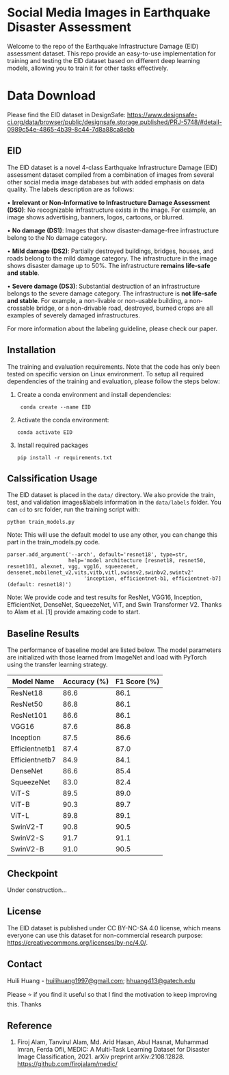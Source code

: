 # Social Media Images in Earthquake Disaster Assessment 

Welcome to the repo of the Earthquake Infrastructure Damage (EID) assessment dataset. This repo provide an easy-to-use implementation for training and testing the EID dataset based on different deep learning models, allowing you to train it for other tasks effectively.

# Data Download
Please find the EID dataset in DesignSafe: https://www.designsafe-ci.org/data/browser/public/designsafe.storage.published/PRJ-5748/#detail-0989c54e-4865-4b39-8c44-7d8a88ca8ebb

## EID
The EID dataset is a novel 4-class Earthquake Infrastructure Damage (EID) assessment dataset compiled from a combination of images from several other social media image databases but with added emphasis on data quality. The labels description are as follows:

•	**Irrelevant or Non-Informative to Infrastructure Damage Assessment (DS0)**: No recognizable infrastructure exists in the image. For example, an image shows advertising, banners, logos, cartoons, or blurred.

•	**No damage (DS1)**: Images that show disaster-damage-free infrastructure belong to the No damage category. 

•	**Mild damage (DS2)**: Partially destroyed buildings, bridges, houses, and roads belong to the mild damage category. The infrastructure in the image shows disaster damage up to 50%. The infrastructure **remains life-safe and stable**.  

•	**Severe damage (DS3)**: Substantial destruction of an infrastructure belongs to the severe damage category. The infrastructure is **not life-safe and stable**. For example, a non-livable or non-usable building, a non-crossable bridge, or a non-drivable road, destroyed, burned crops are all examples of severely damaged infrastructures. 

For more information about the labeling guideline, please check our paper. 

## Installation

The training and evaluation requirements. Note that the code has only been tested on specific version on Linux environment. To setup all required dependencies of the training and evaluation, please follow the steps below: 

1. Create a conda environment and install dependencies:

   ```
    conda create --name EID
   ```

2. Activate the conda environment:

   ```
   conda activate EID
   ```
3. Install required packages

   ```
   pip install -r requirements.txt
   ```


## Calssification Usage

The EID dataset is placed in the `data/` directory. We also provide the train, test, and validation images&labels information in the `data/labels` folder. You can `cd` to src folder, run the training script with:

```
python train_models.py
```

Note: This will use the default model to use any other, you can change this part in the train_models.py code.
```
parser.add_argument('--arch', default='resnet18', type=str,
                    help='model architecture [resnet18, resnet50, resnet101, alexnet, vgg, vgg16, squeezenet, densenet,mobilenet_v2,vits,vitb,vitl,swinsv2,swinbv2,swintv2'
                         'inception, efficientnet-b1, efficientnet-b7] (default: resnet18)')
```

Note: We provide code and test results for ResNet, VGG16, Inception, EfficientNet, DenseNet, SqueezeNet, ViT, and Swin Transformer V2. Thanks to Alam et al. [1] provide amazing code to start. 


## Baseline Results
The performance of baseline model are listed below. The model parameters are initialized with those learned from ImageNet and load with PyTorch using the transfer learning strategy. 


| Model Name       | Accuracy (%) | F1 Score (%) |
|------------------|--------------|--------------|
| ResNet18         | 86.6         | 86.1         |
| ResNet50         | 86.8         | 86.1         |
| ResNet101        | 86.6         | 86.1         |
| VGG16            | 87.6         | 86.8         |
| Inception        | 87.5         | 86.6         |
| Efficientnetb1   | 87.4         | 87.0         |
| Efficientnetb7   | 84.9         | 84.1         |
| DenseNet         | 86.6         | 85.4         |
| SqueezeNet       | 83.0         | 82.4         |
| ViT-S            | 89.5         | 89.0         |
| ViT-B            | 90.3         | 89.7         |
| ViT-L            | 89.8         | 89.1         |
| SwinV2-T         | 90.8         | 90.5         |
| SwinV2-S         | 91.7         | 91.1         |
| SwinV2-B         | 91.0         | 90.5         |

## Checkpoint
Under construction...

## License

The EID dataset is published under CC BY-NC-SA 4.0 license, which means everyone can use this dataset for non-commercial research purpose: https://creativecommons.org/licenses/by-nc/4.0/.

## Contact

Huili Huang - huilihuang1997@gmail.com; hhuang413@gatech.edu

Please ⭐ if you find it useful so that I find the motivation to keep improving this. Thanks

## Reference
1. Firoj Alam, Tanvirul Alam, Md. Arid Hasan, Abul Hasnat, Muhammad Imran, Ferda Ofli, MEDIC: A Multi-Task Learning Dataset for Disaster Image Classification, 2021. arXiv preprint arXiv:2108.12828. https://github.com/firojalam/medic/
